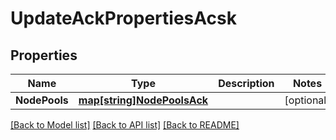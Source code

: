 # UpdateAckPropertiesAcsk

## Properties
Name | Type | Description | Notes
------------ | ------------- | ------------- | -------------
**NodePools** | [**map[string]NodePoolsAck**](NodePoolsACK.md) |  | [optional] 

[[Back to Model list]](../README.md#documentation-for-models) [[Back to API list]](../README.md#documentation-for-api-endpoints) [[Back to README]](../README.md)



